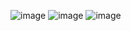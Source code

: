 ![image](https://github.com/user-attachments/assets/66089dda-bd07-43d4-85b7-c5a2c1efca10)
![image](https://github.com/user-attachments/assets/e6715209-2940-473e-8dbd-daae9aceb5a0)
![image](https://github.com/user-attachments/assets/2c25f548-882c-4ca8-94ca-25814909b676)

